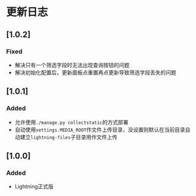 # 更新日志

## [1.0.2]

### Fixed

- 解决只有一个筛选字段时无法出现查询按钮的问题
- 解决初始化配置后，更新面板点重置再点更新导致筛选字段丢失的问题

## [1.0.1]

### Added

- 允许使用`./manage.py collectstatic`的方式部署
- 自动使用`settings.MEDIA_ROOT`作文件上传目录，没设置则默认在当前目录自动建立`lightning-files`子目录用作文件上传

## [1.0.0]

### Added

- Lightning正式版
